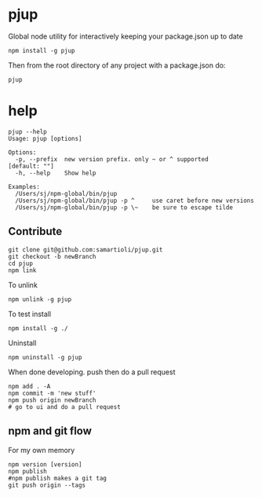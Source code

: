 # pjup

Global node utility for interactively keeping your package.json up to date

    npm install -g pjup

Then from the root directory of any project with a package.json do:

    pjup

# help

    pjup --help
    Usage: pjup [options]

    Options:
      -p, --prefix  new version prefix. only ~ or ^ supported          [default: ""]
      -h, --help    Show help

    Examples:
      /Users/sj/npm-global/bin/pjup
      /Users/sj/npm-global/bin/pjup -p ^     use caret before new versions
      /Users/sj/npm-global/bin/pjup -p \~    be sure to escape tilde


## Contribute

    git clone git@github.com:samartioli/pjup.git
    git checkout -b newBranch
    cd pjup
    npm link

To unlink

    npm unlink -g pjup

To test install

    npm install -g ./

Uninstall

    npm uninstall -g pjup

When done developing. push then do a pull request

    npm add . -A
    npm commit -m 'new stuff'
    npm push origin newBranch
    # go to ui and do a pull request


## npm and git flow

For my own memory

    npm version [version]
    npm publish
    #npm publish makes a git tag
    git push origin --tags
